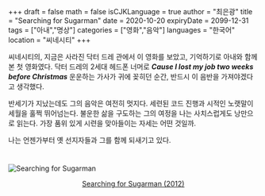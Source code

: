 +++
draft = false
math = false
isCJKLanguage = true
author = "최은광"
title = "Searching for Sugarman"
date = 2020-10-20
expiryDate = 2099-12-31
tags = ["아내","명상"]
categories = ["영화","음악"]
languages = "한국어"
location = "씨네시티"
+++

씨네시티의, 지금은 사라진 닥터 드레 관에서 이 영화를 보았고, 기억하기로 아내와 함께 본 첫 영화였다. 닥터 드레의 2세대 헤드폰 너머로 ***Cause I lost my job two weeks before Christmas*** 운운하는 가사가 귀에 꽂히던 순간, 반드시 이 음반을 가져야겠다고 생각했다. 
  
반세기가 지났는데도 그의 음악은 여전히 멋지다. 세련된 코드 진행과 시적인 노랫말이 세월을 훌쩍 뛰어넘는다. 불운한 삶을 구도하는 그의 여정을 나는 사치스럽게도 낭만으로 읽는다. 가장 품위 있게 시련을 맞아들이는 자세는 어떤 것일까. 

나는 언젠가부터 옛 선지자들과 그를 함께 되새기고 있다.  

#

![Searching for Sugarman](https://encrypted-tbn1.gstatic.com/images?q=tbn:ANd9GcR17lRWkbzZvhotLy8SevqwL0z6DcHypeY24EPNHqJuv_CUQgHj)
<center><a href="https://ko.wikipedia.org/wiki/%EC%84%9C%EC%B9%AD_%ED%8F%AC_%EC%8A%88%EA%B0%80%EB%A7%A8" target="_blank" rel="noopener noreferrer">Searching for Sugarman (2012)</a></center>
